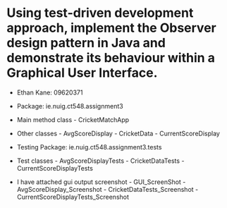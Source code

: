 # Using test-driven development approach, implement the Observer design pattern in Java and demonstrate its behaviour within a Graphical User Interface. 

* Ethan Kane: 09620371

* Package: ie.nuig.ct548.assignment3

* Main method class 	- CricketMatchApp
* Other classes 		- AvgScoreDisplay
					- CricketData
					- CurrentScoreDisplay
					
* Testing Package: ie.nuig.ct548.assignment3.tests
* Test classes 		- AvgScoreDisplayTests
					- CricketDataTests
					- CurrentScoreDisplayTests
					
* I have attached gui output screenshot 	- GUI_ScreenShot
										- AvgScoreDisplay_Screenshot
										- CricketDataTests_Screenshot
										- CurrentScoreDisplayTests_Screenshot
